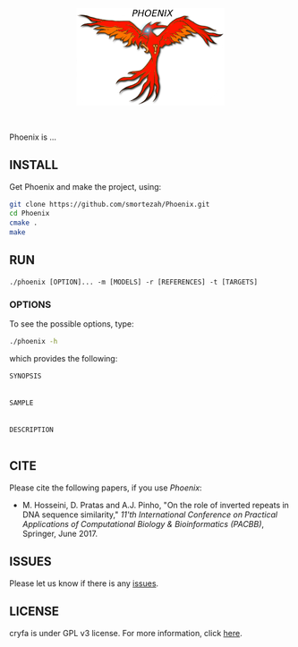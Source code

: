 <p align="center"><img src="img/logo.png" alt="Phoenix" width="264" border="0" /></p>
<br>

Phoenix is ...

## INSTALL
Get Phoenix and make the project, using:
```bash
git clone https://github.com/smortezah/Phoenix.git
cd Phoenix
cmake .
make
```


## RUN
```commandline
./phoenix [OPTION]... -m [MODELS] -r [REFERENCES] -t [TARGETS]
```


### OPTIONS
To see the possible options, type:
```bash
./phoenix -h
```
which provides the following:
```
SYNOPSIS


SAMPLE


DESCRIPTION


```


## CITE
Please cite the following papers, if you use *Phoenix*:
* M. Hosseini, D. Pratas and A.J. Pinho, "On the role of inverted repeats in DNA sequence similarity," *11'th International Conference on Practical Applications of Computational Biology & Bioinformatics (PACBB)*, Springer, June 2017.


## ISSUES
Please let us know if there is any [issues](https://github.com/smortezah/Phoenix/issues).


## LICENSE
cryfa is under GPL v3 license. For more information, click 
[here](http://www.gnu.org/licenses/gpl-3.0.html).